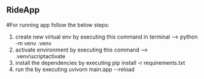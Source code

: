 ## RideApp

#For running app follow the below steps:
1. create new virtual env by executing this command in terminal --> python -m venv .venv
2. activate environment by executing this command --> .venv\scriptactivate
3. install the dependencies by executing pip install -r requirements.txt
4. run the by executing uvivorn main:app --reload
